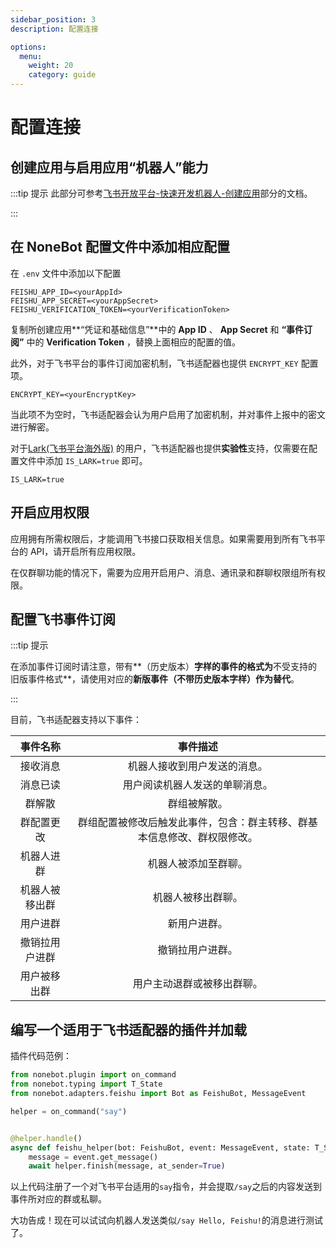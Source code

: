 ```yaml
---
sidebar_position: 3
description: 配置连接

options:
  menu:
    weight: 20
    category: guide
---
```


# 配置连接

## 创建应用与启用应用“机器人”能力

:::tip 提示
此部分可参考[飞书开放平台-快速开发机器人-创建应用](https://open.feishu.cn/document/home/develop-a-bot-in-5-minutes/create-an-app)部分的文档。

:::

## 在 NoneBot 配置文件中添加相应配置

在 `.env` 文件中添加以下配置

```
FEISHU_APP_ID=<yourAppId>
FEISHU_APP_SECRET=<yourAppSecret>
FEISHU_VERIFICATION_TOKEN=<yourVerificationToken>
```

复制所创建应用**“凭证和基础信息”**中的 **App ID** 、 **App Secret** 和 **“事件订阅”** 中的 **Verification Token** ，替换上面相应的配置的值。

此外，对于飞书平台的事件订阅加密机制，飞书适配器也提供 `ENCRYPT_KEY` 配置项。

```
ENCRYPT_KEY=<yourEncryptKey>
```

当此项不为空时，飞书适配器会认为用户启用了加密机制，并对事件上报中的密文进行解密。

对于[Lark(飞书平台海外版)](https://www.larksuite.com) 的用户，飞书适配器也提供**实验性**支持，仅需要在配置文件中添加 `IS_LARK=true` 即可。

```
IS_LARK=true
```

## 开启应用权限

应用拥有所需权限后，才能调用飞书接口获取相关信息。如果需要用到所有飞书平台的 API，请开启所有应用权限。

在仅群聊功能的情况下，需要为应用开启用户、消息、通讯录和群聊权限组所有权限。

## 配置飞书事件订阅

:::tip 提示

在添加事件订阅时请注意，带有**（历史版本）**字样的事件的格式为**不受支持的旧版事件格式**，请使用对应的**新版事件（不带历史版本字样）作为替代**。

:::

目前，飞书适配器支持以下事件：

|    事件名称    |                                 事件描述                                 |
| :------------: | :----------------------------------------------------------------------: |
|    接收消息    |                       机器人接收到用户发送的消息。                       |
|    消息已读    |                      用户阅读机器人发送的单聊消息。                      |
|     群解散     |                               群组被解散。                               |
|   群配置更改   | 群组配置被修改后触发此事件，包含：群主转移、群基本信息修改、群权限修改。 |
|   机器人进群   |                           机器人被添加至群聊。                           |
| 机器人被移出群 |                            机器人被移出群聊。                            |
|    用户进群    |                               新用户进群。                               |
| 撤销拉用户进群 |                             撤销拉用户进群。                             |
|  用户被移出群  |                        用户主动退群或被移出群聊。                        |

## 编写一个适用于飞书适配器的插件并加载

插件代码范例：

```python
from nonebot.plugin import on_command
from nonebot.typing import T_State
from nonebot.adapters.feishu import Bot as FeishuBot, MessageEvent

helper = on_command("say")


@helper.handle()
async def feishu_helper(bot: FeishuBot, event: MessageEvent, state: T_State):
    message = event.get_message()
    await helper.finish(message, at_sender=True)
```

以上代码注册了一个对飞书平台适用的`say`指令，并会提取`/say`之后的内容发送到事件所对应的群或私聊。

大功告成！现在可以试试向机器人发送类似`/say Hello, Feishu!`的消息进行测试了。
